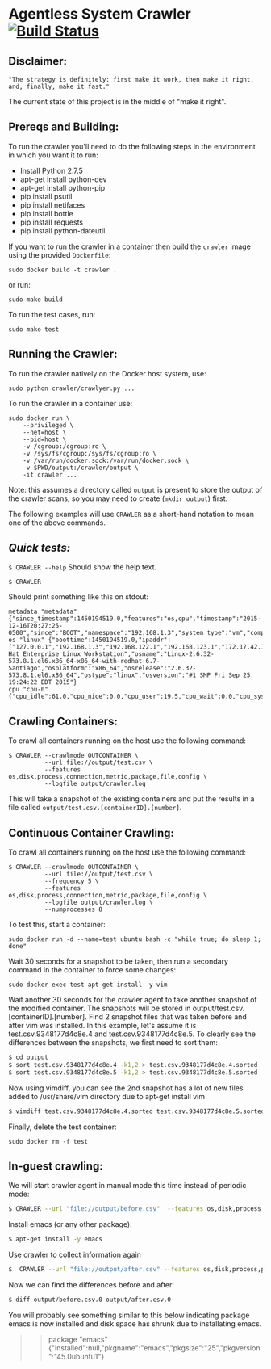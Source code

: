Agentless System Crawler [![Build Status](https://travis-ci.org/cloudviz/agentless-system-crawler.svg?branch=master)](https://travis-ci.org/cloudviz/agentless-system-crawler)
========================

**Disclaimer:**
---------------

```
"The strategy is definitely: first make it work, then make it right, and, finally, make it fast."
```
The current state of this project is in the middle of "make it right".

**Prereqs and Building:**
-----------
To run the crawler you'll need to do the following steps in the environment
in which you want it to run:

 * Install Python 2.7.5
 * apt-get install python-dev
 * apt-get install python-pip
 * pip install psutil
 * pip install netifaces
 * pip install bottle
 * pip install requests
 * pip install python-dateutil

If you want to run the crawler in a container then build the `crawler` image
using the provided `Dockerfile`:

`sudo docker build -t crawler .`

or run:

`sudo make build`

To run the test cases, run:

`sudo make test`

**Running the Crawler:**
------------------------
To run the crawler natively on the Docker host system, use:
```
sudo python crawler/crawlyer.py ...
```

To run the crawler in a container use:
```
sudo docker run \
    --privileged \
    --net=host \
    --pid=host \
    -v /cgroup:/cgroup:ro \
    -v /sys/fs/cgroup:/sys/fs/cgroup:ro \
    -v /var/run/docker.sock:/var/run/docker.sock \
    -v $PWD/output:/crawler/output \
    -it crawler ...
```

Note: this assumes a directory called `output` is present to store the output
of the crawler scans, so you may need to create (`mkdir output`) first.

The following examples will use `CRAWLER` as a short-hand notation to mean
one of the above commands.

***Quick tests:***
-----------------

`$ CRAWLER --help`
Should show the help text.

`$ CRAWLER`

Should print something like this on stdout:

```
metadata "metadata" {"since_timestamp":1450194519.0,"features":"os,cpu","timestamp":"2015-12-16T20:27:25-0500","since":"BOOT","namespace":"192.168.1.3","system_type":"vm","compress":false}
os "linux" {"boottime":1450194519.0,"ipaddr":["127.0.0.1","192.168.1.3","192.168.122.1","192.168.123.1","172.17.42.1","9.80.80.71"],"osdistro":"Red Hat Enterprise Linux Workstation","osname":"Linux-2.6.32-573.8.1.el6.x86_64-x86_64-with-redhat-6.7-Santiago","osplatform":"x86_64","osrelease":"2.6.32-573.8.1.el6.x86_64","ostype":"linux","osversion":"#1 SMP Fri Sep 25 19:24:22 EDT 2015"}
cpu "cpu-0" {"cpu_idle":61.0,"cpu_nice":0.0,"cpu_user":19.5,"cpu_wait":0.0,"cpu_system":19.5,"cpu_interrupt":0.0,"cpu_steal":0.0,"cpu_used":39}
```

**Crawling Containers:**
-------------------------------
To crawl all containers running on the host use the following command:
```
$ CRAWLER --crawlmode OUTCONTAINER \
          --url file://output/test.csv \
          --features os,disk,process,connection,metric,package,file,config \
          --logfile output/crawler.log
```

This will take a snapshot of the existing containers and put the results in
a file called `output/test.csv.[containerID].[number]`.

**Continuous Container Crawling:**
-----------------------------------------
To crawl all containers running on the host use the following command:
```
$ CRAWLER --crawlmode OUTCONTAINER \
          --url file://output/test.csv \
          --frequency 5 \
          --features os,disk,process,connection,metric,package,file,config \
          --logfile output/crawler.log \
          --numprocesses 8
```

To test this, start a container:
```
sudo docker run -d --name=test ubuntu bash -c "while true; do sleep 1; done"
```

Wait 30 seconds for a snapshot to be taken, then run a secondary command in
the container to force some changes:
```
sudo docker exec test apt-get install -y vim
```

Wait another 30 seconds for the crawler agent to take another snapshot of the
modified container. The snapshots will be stored in
output/test.csv.[containerID].[number]. Find 2 snapshot files that was taken
before and after vim was installed. In this example, let's assume it is
test.csv.9348177d4c8e.4 and test.csv.9348177d4c8e.5. To clearly see
the differences between the snapshots, we first need to sort them:

```bash
$ cd output
$ sort test.csv.9348177d4c8e.4 -k1,2 > test.csv.9348177d4c8e.4.sorted
$ sort test.csv.9348177d4c8e.5 -k1,2 > test.csv.9348177d4c8e.5.sorted
```

Now using vimdiff, you can see the 2nd snapshot has a lot of new files added to
/usr/share/vim directory due to apt-get install vim

```bash
$ vimdiff test.csv.9348177d4c8e.4.sorted test.csv.9348177d4c8e.5.sorted
```

Finally, delete the test container:
```
sudo docker rm -f test
```

**In-guest crawling:**
----------------------
We will start crawler agent in manual mode this time instead of periodic mode:

```bash
$ CRAWLER --url "file://output/before.csv"  --features os,disk,process,package
```

Install emacs (or any other package):

```bash
$ apt-get install -y emacs
```

Use crawler to collect information again

```bash
$  CRAWLER --url "file://output/after.csv" --features os,disk,process,package
```

Now we can find the differences before and after:

```bash
$ diff output/before.csv.0 output/after.csv.0
```

You will probably see something similar to this below indicating package
emacs is now installed and disk space has shrunk due to installating emacs.

> > package       "emacs"
> > {"installed":null,"pkgname":"emacs","pkgsize":"25","pkgversion":"45.0ubuntu1"}
